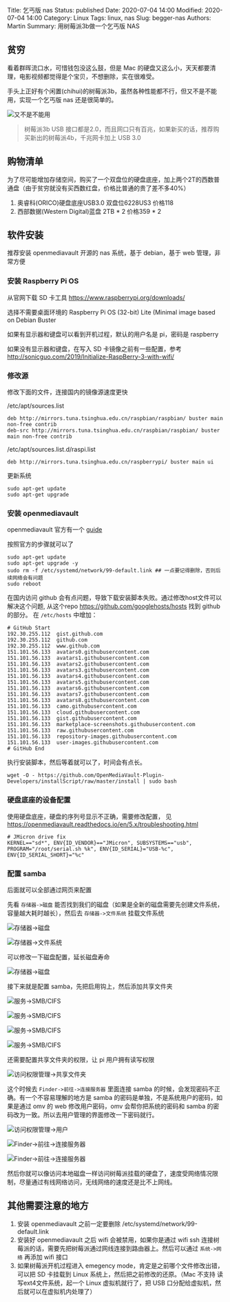 Title: 乞丐版 nas
Status: published
Date: 2020-07-04 14:00
Modified: 2020-07-04 14:00
Category: Linux
Tags: linux, nas
Slug: begger-nas
Authors: Martin
Summary: 用树莓派3b做一个乞丐版 NAS

## 贫穷

看着群晖流口水，可惜钱包没这么鼓，但是 Mac 的硬盘又这么小，天天都要清理，电影视频都觉得是个宝贝，不想删除，实在很难受。

手头上正好有个闲置(chihui)的树莓派3b，虽然各种性能都不行，但又不是不能用，实现一个乞丐版 nas 还是很简单的。

![又不是不能用](../images/laoluo-youbushibunengyong.jpg)

> 树莓派3b USB 接口都是2.0，而且网口只有百兆，如果新买的话，推荐购买新出的树莓派4b，千兆网卡加上 USB 3.0

## 购物清单

为了尽可能增加存储空间，购买了一个双盘位的硬盘底座，加上两个2T的西数普通盘（由于贫穷就没有买西数红盘，价格比普通的贵了差不多40%）

1. 奥睿科(ORICO)硬盘底座USB3.0 双盘位6228US3   价格118
2. 西部数据(Western Digital)蓝盘 2TB * 2      价格359 * 2

## 软件安装

推荐安装 openmediavault 开源的 nas 系统，基于 debian，基于 web 管理，非常方便

### 安装 Raspberry Pi OS

从官网下载 SD 卡工具 https://www.raspberrypi.org/downloads/

选择不需要桌面环境的 Raspberry Pi OS (32-bit) Lite (Minimal image based on Debian Buster

如果有显示器和键盘可以看到开机过程，默认的用户名是 pi，密码是 raspberry

如果没有显示器和键盘，在写入 SD 卡镜像之前有一些配置，参考 http://sonicguo.com/2019/Initialize-RaspBerry-3-with-wifi/

### 修改源

修改下面的文件，连接国内的镜像源速度更快

/etc/apt/sources.list

```
deb http://mirrors.tuna.tsinghua.edu.cn/raspbian/raspbian/ buster main non-free contrib
deb-src http://mirrors.tuna.tsinghua.edu.cn/raspbian/raspbian/ buster main non-free contrib
```

/etc/apt/sources.list.d/raspi.list

```
deb http://mirrors.tuna.tsinghua.edu.cn/raspberrypi/ buster main ui
```

更新系统

```
sudo apt-get update
sudo apt-get upgrade
```

### 安装 openmediavault

openmediavault 官方有一个 [guide](https://forum.openmediavault.org/index.php?thread/28789-installing-omv5-on-raspberry-pi-s-armbian-sbc-s-i386-32-bit-platforms/) 

按照官方的步骤就可以了

```
sudo apt-get update
sudo apt-get upgrade -y
sudo rm -f /etc/systemd/network/99-default.link ## 一点要记得删除，否则后续网络会有问题
sudo reboot
```

在国内访问 github 会有点问题，导致下载安装脚本失败。通过修改host文件可以解决这个问题, 从这个repo https://github.com/googlehosts/hosts 找到 github 的部分。 在 `/etc/hosts` 中增加：

```
# GitHub Start
192.30.255.112	gist.github.com
192.30.255.112	github.com
192.30.255.112	www.github.com
151.101.56.133	avatars0.githubusercontent.com
151.101.56.133	avatars1.githubusercontent.com
151.101.56.133	avatars2.githubusercontent.com
151.101.56.133	avatars3.githubusercontent.com
151.101.56.133	avatars4.githubusercontent.com
151.101.56.133	avatars5.githubusercontent.com
151.101.56.133	avatars6.githubusercontent.com
151.101.56.133	avatars7.githubusercontent.com
151.101.56.133	avatars8.githubusercontent.com
151.101.56.133	camo.githubusercontent.com
151.101.56.133	cloud.githubusercontent.com
151.101.56.133	gist.githubusercontent.com
151.101.56.133	marketplace-screenshots.githubusercontent.com
151.101.56.133	raw.githubusercontent.com
151.101.56.133	repository-images.githubusercontent.com
151.101.56.133	user-images.githubusercontent.com
# GitHub End
```

执行安装脚本，然后等着就可以了，时间会有点长。

```
wget -O - https://github.com/OpenMediaVault-Plugin-Developers/installScript/raw/master/install | sudo bash
```


### 硬盘底座的设备配置

使用硬盘底座，硬盘的序列号显示不正确，需要修改配置， 见 https://openmediavault.readthedocs.io/en/5.x/troubleshooting.html

```
# JMicron drive fix
KERNEL=="sd*", ENV{ID_VENDOR}=="JMicron", SUBSYSTEMS=="usb", PROGRAM="/root/serial.sh %k", ENV{ID_SERIAL}="USB-%c", ENV{ID_SERIAL_SHORT}="%c"
```

### 配置 samba

后面就可以全部通过网页来配置

先看 `存储器->磁盘` 能否找到我们的磁盘（如果是全新的磁盘需要先创建文件系统，容量越大耗时越长），然后去 `存储器->文件系统` 挂载文件系统

![存储器->磁盘](../images/omv-disk.png)

![存储器->文件系统](../images/omv-fs.png)

可以修改一下磁盘配置，延长磁盘寿命

![存储器->磁盘](../images/omv-disk-1.png)

接下来就是配置 samba，先把启用钩上，然后添加共享文件夹

![服务->SMB/CIFS](../images/omv-samba-0.png)

![服务->SMB/CIFS](../images/omv-samba-1.png)

![服务->SMB/CIFS](../images/omv-samba-2.png)

![服务->SMB/CIFS](../images/omv-samba-3.png)

还需要配置共享文件夹的权限，让 pi 用户拥有读写权限

![访问权限管理->共享文件夹](../images/omv-samba-4.png)

这个时候去 `Finder->前往->连接服务器` 里面连接 samba 的时候，会发现密码不正确。有一个不容易理解的地方是 samba 的密码是单独，不是系统用户的密码，如果是通过 omv 的 web 修改用户密码，omv 会帮你把系统的密码和 samba 的密码改为一致。所以去用户管理的界面修改一下密码就行。

![访问权限管理->用户](../images/omv-user.png)

![Finder->前往->连接服务器](../images/omv-finder-0.png)

![Finder->前往->连接服务器](../images/omv-finder-1.png)

然后你就可以像访问本地磁盘一样访问树莓派挂载的硬盘了，速度受网络情况限制，尽量通过有线网络访问，无线网络的速度还是比不上网线。

## 其他需要注意的地方

1. 安装 openmediavault 之前一定要删除 /etc/systemd/network/99-default.link
2. 安装好 openmediavault 之后 wifi 会被禁用，如果你是通过 wifi ssh 连接树莓派的话，需要先把树莓派通过网线连接到路由器上。然后可以通过 `系统->网络` 再添加 wifi 接口
3. 如果树莓派开机过程进入 emegency mode，肯定是之前哪个文件修改出错，可以把 SD 卡挂载到 Linux 系统上，然后把之前修改的还原。（Mac 不支持 读写ext4文件系统，起一个 Linux 虚拟机就行了，把 USB 口分配给虚拟机，然后就可以在虚拟机内处理了）